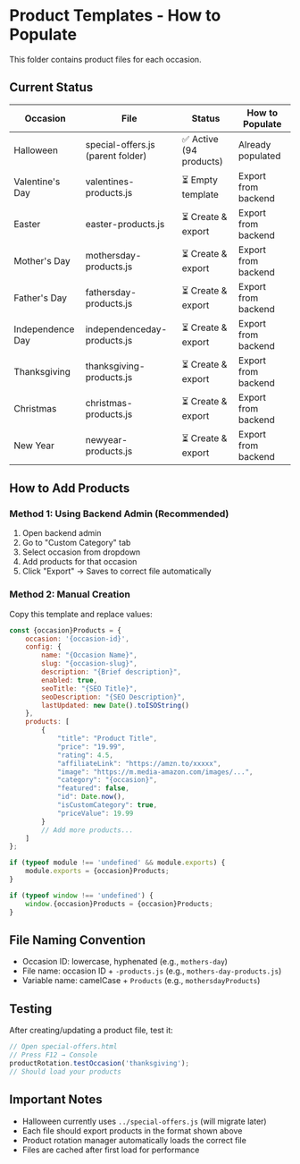 # Product Templates - How to Populate

This folder contains product files for each occasion.

## Current Status

| Occasion | File | Status | How to Populate |
|----------|------|--------|-----------------|
| Halloween | special-offers.js (parent folder) | ✅ Active (94 products) | Already populated |
| Valentine's Day | valentines-products.js | ⏳ Empty template | Export from backend |
| Easter | easter-products.js | ⏳ Create & export | Export from backend |
| Mother's Day | mothersday-products.js | ⏳ Create & export | Export from backend |
| Father's Day | fathersday-products.js | ⏳ Create & export | Export from backend |
| Independence Day | independenceday-products.js | ⏳ Create & export | Export from backend |
| Thanksgiving | thanksgiving-products.js | ⏳ Create & export | Export from backend |
| Christmas | christmas-products.js | ⏳ Create & export | Export from backend |
| New Year | newyear-products.js | ⏳ Create & export | Export from backend |

## How to Add Products

### Method 1: Using Backend Admin (Recommended)

1. Open backend admin
2. Go to "Custom Category" tab
3. Select occasion from dropdown
4. Add products for that occasion
5. Click "Export" → Saves to correct file automatically

### Method 2: Manual Creation

Copy this template and replace values:

```javascript
const {occasion}Products = {
    occasion: '{occasion-id}',
    config: {
        name: "{Occasion Name}",
        slug: "{occasion-slug}",
        description: "{Brief description}",
        enabled: true,
        seoTitle: "{SEO Title}",
        seoDescription: "{SEO Description}",
        lastUpdated: new Date().toISOString()
    },
    products: [
        {
            "title": "Product Title",
            "price": "19.99",
            "rating": 4.5,
            "affiliateLink": "https://amzn.to/xxxxx",
            "image": "https://m.media-amazon.com/images/...",
            "category": "{occasion}",
            "featured": false,
            "id": Date.now(),
            "isCustomCategory": true,
            "priceValue": 19.99
        }
        // Add more products...
    ]
};

if (typeof module !== 'undefined' && module.exports) {
    module.exports = {occasion}Products;
}

if (typeof window !== 'undefined') {
    window.{occasion}Products = {occasion}Products;
}
```

## File Naming Convention

- Occasion ID: lowercase, hyphenated (e.g., `mothers-day`)
- File name: occasion ID + `-products.js` (e.g., `mothers-day-products.js`)
- Variable name: camelCase + `Products` (e.g., `mothersdayProducts`)

## Testing

After creating/updating a product file, test it:

```javascript
// Open special-offers.html
// Press F12 → Console
productRotation.testOccasion('thanksgiving');
// Should load your products
```

## Important Notes

- Halloween currently uses `../special-offers.js` (will migrate later)
- Each file should export products in the format shown above
- Product rotation manager automatically loads the correct file
- Files are cached after first load for performance
